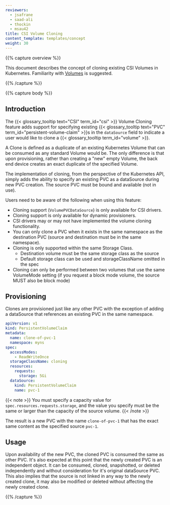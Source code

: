 ```yaml
---
reviewers:
  - jsafrane
  - saad-ali
  - thockin
  - msau42
title: CSI Volume Cloning
content_template: templates/concept
weight: 30
---
```


{{% capture overview %}}

This document describes the concept of cloning existing CSI Volumes in
Kubernetes. Familiarity with [Volumes](/docs/concepts/storage/volumes) is
suggested.

{{% /capture %}}

{{% capture body %}}

## Introduction

The {{< glossary_tooltip text="CSI" term_id="csi" >}} Volume Cloning feature
adds support for specifying existing
{{< glossary_tooltip text="PVC" term_id="persistent-volume-claim" >}}s in the
`dataSource` field to indicate a user would like to clone a
{{< glossary_tooltip term_id="volume" >}}.

A Clone is defined as a duplicate of an existing Kubernetes Volume that can be
consumed as any standard Volume would be. The only difference is that upon
provisioning, rather than creating a "new" empty Volume, the back end device
creates an exact duplicate of the specified Volume.

The implementation of cloning, from the perspective of the Kubernetes API,
simply adds the ability to specify an existing PVC as a dataSource during new
PVC creation. The source PVC must be bound and available (not in use).

Users need to be aware of the following when using this feature:

- Cloning support (`VolumePVCDataSource`) is only available for CSI drivers.
- Cloning support is only available for dynamic provisioners.
- CSI drivers may or may not have implemented the volume cloning functionality.
- You can only clone a PVC when it exists in the same namespace as the
  destination PVC (source and destination must be in the same namespace).
- Cloning is only supported within the same Storage Class.
  - Destination volume must be the same storage class as the source
  - Default storage class can be used and storageClassName omitted in the spec
- Cloning can only be performed between two volumes that use the same VolumeMode
  setting (if you request a block mode volume, the source MUST also be block
  mode)

## Provisioning

Clones are provisioned just like any other PVC with the exception of adding a
dataSource that references an existing PVC in the same namespace.

```yaml
apiVersion: v1
kind: PersistentVolumeClaim
metadata:
  name: clone-of-pvc-1
  namespace: myns
spec:
  accessModes:
    - ReadWriteOnce
  storageClassName: cloning
  resources:
    requests:
      storage: 5Gi
  dataSource:
    kind: PersistentVolumeClaim
    name: pvc-1
```

{{< note >}} You must specify a capacity value for
`spec.resources.requests.storage`, and the value you specify must be the same or
larger than the capacity of the source volume. {{< /note >}}

The result is a new PVC with the name `clone-of-pvc-1` that has the exact same
content as the specified source `pvc-1`.

## Usage

Upon availability of the new PVC, the cloned PVC is consumed the same as other
PVC. It's also expected at this point that the newly created PVC is an
independent object. It can be consumed, cloned, snapshotted, or deleted
independently and without consideration for it's original dataSource PVC. This
also implies that the source is not linked in any way to the newly created
clone, it may also be modified or deleted without affecting the newly created
clone.

{{% /capture %}}
